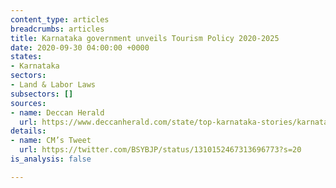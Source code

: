 ```yaml
---
content_type: articles
breadcrumbs: articles
title: Karnataka government unveils Tourism Policy 2020-2025
date: 2020-09-30 04:00:00 +0000
states:
- Karnataka
sectors:
- Land & Labor Laws
subsectors: []
sources:
- name: Deccan Herald
  url: https://www.deccanherald.com/state/top-karnataka-stories/karnataka-government-to-lease-land-to-private-players-under-new-tourism-policy-894024.html
details:
- name: CM’s Tweet
  url: https://twitter.com/BSYBJP/status/1310152467313696773?s=20
is_analysis: false

---
```

